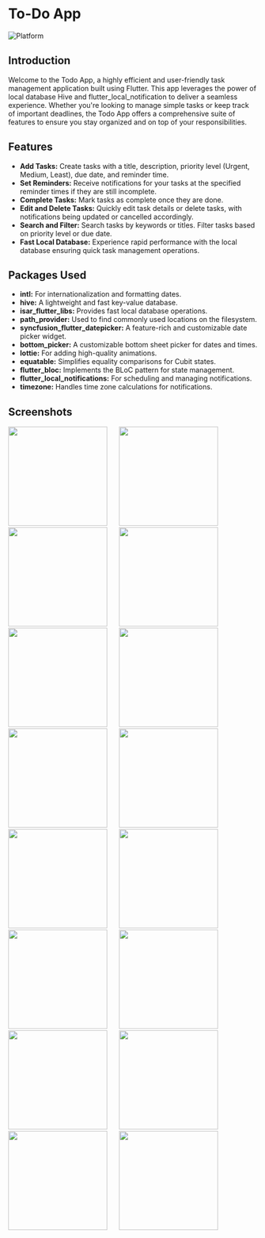 # To-Do App

![Platform](https://img.shields.io/badge/platform-Flutter-brightgreen.svg)

## Introduction

Welcome to the Todo App, a highly efficient and user-friendly task management application built using Flutter. This app leverages the power of local database Hive and flutter_local_notification to deliver a seamless experience. Whether you're looking to manage simple tasks or keep track of important deadlines, the Todo App offers a comprehensive suite of features to ensure you stay organized and on top of your responsibilities.

## Features

- **Add Tasks:** Create tasks with a title, description, priority level (Urgent, Medium, Least), due date, and reminder time.
- **Set Reminders:** Receive notifications for your tasks at the specified reminder times if they are still incomplete.
- **Complete Tasks:** Mark tasks as complete once they are done.
- **Edit and Delete Tasks:** Quickly edit task details or delete tasks, with notifications being updated or cancelled accordingly.
- **Search and Filter:** Search tasks by keywords or titles. Filter tasks based on priority level or due date.
- **Fast Local Database:** Experience rapid performance with the local database ensuring quick task management operations.

## Packages Used

- **intl:** For internationalization and formatting dates.
- **hive:** A lightweight and fast key-value database.
- **isar_flutter_libs:** Provides fast local database operations.
- **path_provider:** Used to find commonly used locations on the filesystem.
- **syncfusion_flutter_datepicker:** A feature-rich and customizable date picker widget.
- **bottom_picker:** A customizable bottom sheet picker for dates and times.
- **lottie:** For adding high-quality animations.
- **equatable:** Simplifies equality comparisons for Cubit states.
- **flutter_bloc:** Implements the BLoC pattern for state management.
- **flutter_local_notifications:** For scheduling and managing notifications.
- **timezone:** Handles time zone calculations for notifications.

## Screenshots

<p float="left">
  <div style="margin-bottom: 20px;"> 
    <img src="https://github.com/user-attachments/assets/08de1d23-09a9-4588-8df3-3af543f32216" width="200">
    &nbsp;&nbsp;&nbsp;&nbsp;
    <img src="https://github.com/user-attachments/assets/42dcd319-52bd-4e40-b1bc-100f13ade103" width="200">
    &nbsp;&nbsp;&nbsp;&nbsp;
    <img src="https://github.com/user-attachments/assets/544d0de8-133c-4ea8-a2b0-8745005827e0" width="200">
    &nbsp;&nbsp;&nbsp;&nbsp;
    <img src="https://github.com/user-attachments/assets/29a17416-b26c-4990-8632-b1bbd3cf91ac" width="200">
    &nbsp;&nbsp;&nbsp;&nbsp;
    <img src="https://github.com/user-attachments/assets/f3486b63-8822-4c34-b1cd-464e85fb2172" width="200">
    &nbsp;&nbsp;&nbsp;&nbsp;
    <img src="https://github.com/user-attachments/assets/280aebea-8ac5-41e9-860c-e34d50f0a3d4" width="200">
    &nbsp;&nbsp;&nbsp;&nbsp;
    <img src="https://github.com/user-attachments/assets/478c3b64-7a8d-4b8c-864a-d8bef13820ca" width="200">
    &nbsp;&nbsp;&nbsp;&nbsp;
    <img src="https://github.com/user-attachments/assets/e1db3d46-838c-449f-a60f-ecc47b2d8f85" width="200">
    &nbsp;&nbsp;&nbsp;&nbsp;
    <img src="https://github.com/user-attachments/assets/8c0b35c8-c036-4a6f-81e1-3b5930f89948" width="200">
    &nbsp;&nbsp;&nbsp;&nbsp;
    <img src="https://github.com/user-attachments/assets/190d223f-f1ba-48b0-b251-dea83a86de86" width="200">
    &nbsp;&nbsp;&nbsp;&nbsp;
    <img src="https://github.com/user-attachments/assets/54ebedba-91c2-4967-a58e-c9ea0db2dd93" width="200">
    &nbsp;&nbsp;&nbsp;&nbsp;
    <img src="https://github.com/user-attachments/assets/1a560740-1883-46b2-9a59-d8d3600f296e" width="200">
    &nbsp;&nbsp;&nbsp;&nbsp;
    <img src="https://github.com/user-attachments/assets/24f27f79-4b76-4c4b-bcf6-babc9e54d247" width="200">
    &nbsp;&nbsp;&nbsp;&nbsp;
    <img src="https://github.com/user-attachments/assets/e1e74fa3-a7ee-4583-9f00-987332f92513" width="200">
    &nbsp;&nbsp;&nbsp;&nbsp;
    <img src="https://github.com/user-attachments/assets/9b34077a-6336-4289-b308-efcd5a99d49a" width="200">
    &nbsp;&nbsp;&nbsp;&nbsp;
    <img src="https://github.com/user-attachments/assets/a852e5ec-4b5c-486f-96cd-9f62430bc8f8" width="200">
    &nbsp;&nbsp;&nbsp;&nbsp;
  </div>
</p>

